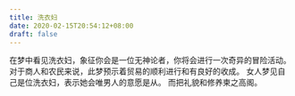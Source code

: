 ```yaml
---
title: 洗衣妇
date: 2020-02-15T20:54:12+08:00
draft: false
---
```


在梦中看见洗衣妇，象征你会是一位无神论者，你将会进行一次奇异的冒险活动。
对于商人和农民来说，此梦预示着贸易的顺利进行和有良好的收成。
女人梦见自己是位洗衣妇，表示她会唯男人的意愿是从。
而把礼貌和修养柬之高阁。
